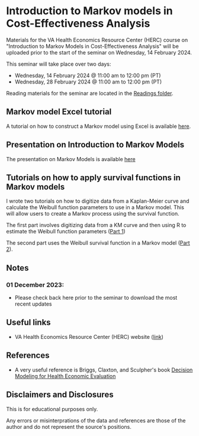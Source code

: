 # Introduction to Markov models in Cost-Effectiveness Analysis


Materials for the VA Health Economics Resource Center (HERC) course on "Introduction to Markov Models in Cost-Effectiveness Analysis" will be uploaded prior to the start of the seminar on Wednesday, 14 February 2024.

This seminar will take place over two days:
- Wednesday, 14 February 2024 @ 11:00 am to 12:00 pm (PT)
- Wednesday, 28 February 2024 @ 11:00 am to 12:00 pm (PT)

Reading materials for the seminar are located in the [Readings folder](https://github.com/mbounthavong/Makov-model-tutorials/tree/main/Readings).

## Markov model Excel tutorial
A tutorial on how to construct a Markov model using Excel is available [here](https://rpubs.com/mbounthavong/markov_model_using_excel).

## Presentation on Introduction to Markov Models
The presentation on Markov Models is available [here](https://github.com/mbounthavong/Makov-model-tutorials/tree/main/Presentations)

## Tutorials on how to apply survival functions in Markov models
I wrote two tutorials on how to digitize data from a Kaplan-Meier curve and calculate the Weibull function parameters to use in a Markov model. This will allow users to create a Markov process using the survival function. 

The first part involves digitizing data from a KM curve and then using R to estimate the Weibull function parameters ([Part 1](https://mbounthavong.com/blog/2018/3/15/generating-survival-curves-from-study-data-an-application-for-markov-models-part-1-of-2))

The second part uses the Weibull survival function in a Markov model ([Part 2](https://mbounthavong.com/blog/2018/3/15/generating-survival-curves-from-study-data-an-application-for-markov-models-part-2-of-2)).

## Notes
### 01 December 2023:
- Please check back here prior to the seminar to download the most recent updates

## Useful links
- VA Health Economics Resource Center (HERC) website ([link](https://www.research.va.gov/programs/csp/herc.cfm))

## References
- A very useful reference is Briggs, Claxton, and Sculpher's book [Decision Modeling for Health Economic Evaluation](https://www.herc.ox.ac.uk/downloads/decision-modelling-for-health-economic-evaluation)

## Disclaimers and Disclosures
This is for educational purposes only. 

Any errors or misinterprations of the data and references are those of the author and do not represent the source's positions. 






